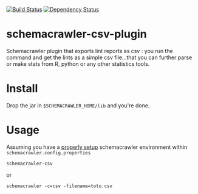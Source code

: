 [![Build Status](https://travis-ci.org/adriens/schemacrawler-csv-plugin.svg?branch=master)](https://travis-ci.org/adriens/schemacrawler-csv-plugin) [![Dependency Status](https://www.versioneye.com/user/projects/596fe9a16725bd005f47fe8b/badge.svg?style=flat-square)](https://www.versioneye.com/user/projects/596fe9a16725bd005f47fe8b)

# schemacrawler-csv-plugin

Schemacrawler plugin that exports lint reports as csv : you run the command and get the lints as a simple csv file...that you can further parse or make stats from R, python or any other statistics tools.

# Install

Drop the jar in ```$SCHEMACRAWLER_HOME/lib``` and you're done.


# Usage

Assuming you have a [properly setup](http://sualeh.github.io/SchemaCrawler/how-to.html) schemacrawler environment within ```schemacrawler.config.properties```

```
schemacrawler-csv
```

or

```
schemacrawler -c=csv -filename=toto.csv
```
